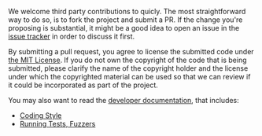 We welcome third party contributions to quicly.  The most straightforward way to
do so, is to fork the project and submit a PR.  If the change you're proposing
is substantial, it might be a good idea to open an issue in the
[issue tracker](https://github.com/vhttp/vhttp/issues) in order to discuss it first.

By submitting a pull request, you agree to license the submitted code under
[the MIT License](https://opensource.org/licenses/MIT).  If you do not own the
copyright of the code that is being submitted, please clarify the name of the
copyright holder and the license under which the copyrighted material can be
used so that we can review if it could be incorporated as part of the project.

You may also want to read the [developer documentation](https://github.com/vhttp/quicly/wiki#Development-Documentation),
that includes:
* [Coding Style](https://github.com/vhttp/quicly/wiki/Coding-Style)
* [Running Tests, Fuzzers](https://github.com/vhttp/quicly/wiki/Running-Tests%2C-Fuzzers)
